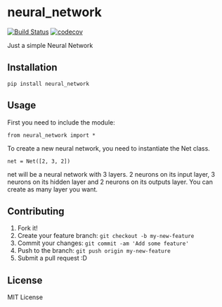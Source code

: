 # neural_network

[![Build Status](https://travis-ci.org/Neabfi/neural_network.svg?branch=master)](https://travis-ci.org/Neabfi/neural_network)
[![codecov](https://codecov.io/gh/Neabfi/neural_network/branch/master/graph/badge.svg)](https://codecov.io/gh/Neabfi/neural_network)


Just a simple Neural Network

## Installation

`pip install neural_network`

## Usage

First you need to include the module:

`from neural_network import *`

To create a new neural network, you need to instantiate the Net class.

`net = Net([2, 3, 2])`

net will be a neural network with 3 layers.
2 neurons on its input layer, 3 neurons on its hidden layer and 2 neurons on its outputs layer.
You can create as many layer you want.

## Contributing

1. Fork it!
2. Create your feature branch: `git checkout -b my-new-feature`
3. Commit your changes: `git commit -am 'Add some feature'`
4. Push to the branch: `git push origin my-new-feature`
5. Submit a pull request :D

## License

MIT License
